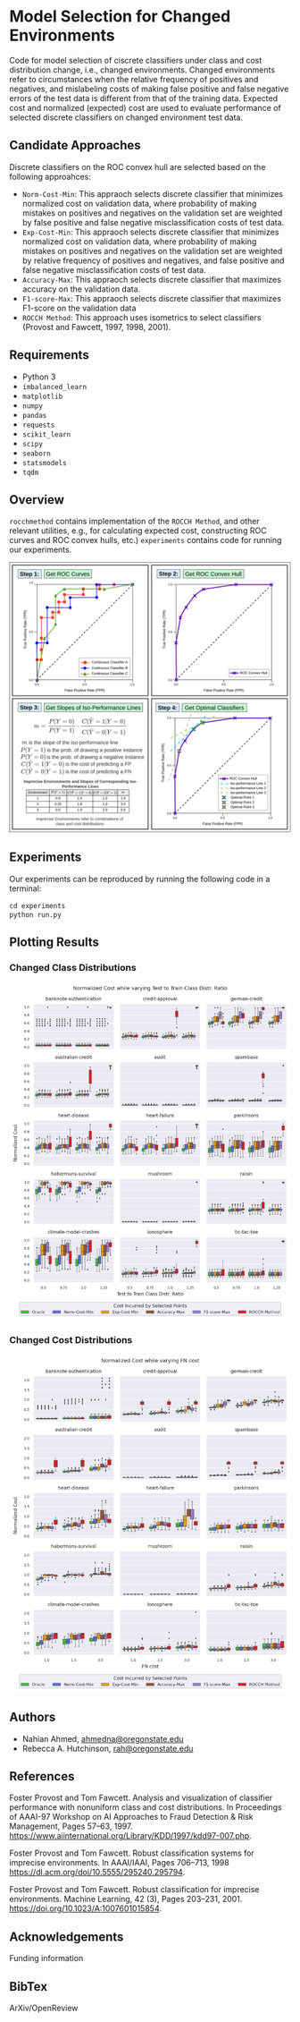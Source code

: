 # Model Selection for Changed Environments

Code for model selection of ciscrete classifiers under class and cost distribution change, i.e., changed environments. Changed environments refer to circumstances when the relative frequency of positives and negatives, and mislabeling costs of making false positive and false negative errors of the test data is different from that of the training data. Expected cost and normalized (expected) cost are used to evaluate performance of selected discrete classifiers on changed environment test data.

## Candidate Approaches
 
Discrete classifiers on the ROC convex hull are selected based on the following approahces:
 
* `Norm-Cost-Min`: This appraoch selects discrete classifier that minimizes normalized cost on validation data, where probability of making mistakes on positives and negatives on the validation set are weighted by false positive and false negative misclassification costs of test data.
* `Exp-Cost-Min`:  This appraoch selects discrete classifier that minimizes normalized cost on validation data, where probability of making mistakes on positives and negatives on the validation set are weighted by relative frequency of positives and negatives, and false positive and false negative misclassification costs of test data.
* `Accuracy-Max`: This appraoch selects discrete classifier that maximizes accuracy on the validation data.
* `F1-score-Max`: This appraoch selects discrete classifier that maximizes F1-score on the validation data
* `ROCCH Method`: This approach uses isometrics to select classifiers (Provost and Fawcett, 1997, 1998, 2001).


## Requirements

* Python 3
* `imbalanced_learn`
* `matplotlib`
* `numpy`
* `pandas`
* `requests`
* `scikit_learn`
* `scipy`
* `seaborn`
* `statsmodels`
* `tqdm`

## Overview

`rocchmethod` contains implementation of the `ROCCH Method`, and other relevant utilities, e.g., for calculating expected cost, constructing ROC curves and ROC convex hulls, etc.) `experiments` contains code for running our experiments. 


<img src="figures/rocch_method.png"  width="600">

## Experiments


Our experiments can be reproduced by running the following code in a terminal:

```
cd experiments
python run.py
```


## Plotting Results

### Changed Class Distributions
<img src="figures/UCI_norm_cost_os=rnd_us=rnd_test2train_repeats=30_train=0.4_test=0.4_fnc=1.0.png"  width="600">

### Changed Cost Distributions
<img src="figures/UCI_norm_cost_os=rnd_us=rnd_fncost_repeats=30_train=0.4_test=0.4_test2train=1.0.png"  width="600">


## Authors

* Nahian Ahmed, <ahmedna@oregonstate.edu>
* Rebecca A. Hutchinson, <rah@oregonstate.edu>

## References

Foster Provost and Tom Fawcett. Analysis and visualization of classifier performance with nonuniform class and cost distributions. In Proceedings of AAAI-97 Workshop on AI Approaches to Fraud Detection & Risk Management, Pages 57–63, 1997. <https://www.aiinternational.org/Library/KDD/1997/kdd97-007.php>.

Foster Provost and Tom Fawcett. Robust classification systems for imprecise environments. In AAAI/IAAI, Pages 706–713, 1998
<https://dl.acm.org/doi/10.5555/295240.295794>.

Foster Provost and Tom Fawcett. Robust classification for imprecise environments. Machine Learning, 42 (3), Pages 203–231, 2001.
https://doi.org/10.1023/A:1007601015854.


## Acknowledgements

Funding information

## BibTex

ArXiv/OpenReview

